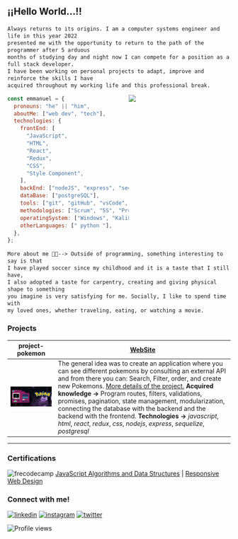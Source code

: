 ## **¡¡Hello World...!!**

```text
Always returns to its origins. I am a computer systems engineer and life in this year 2022
presented me with the opportunity to return to the path of the programmer after 5 arduous
months of studying day and night now I can compete for a position as a full stack developer.
I have been working on personal projects to adapt, improve and reinforce the skills I have
acquired throughout my working life and this professional break.
```

<img align='right' src="https://user-images.githubusercontent.com/15266097/183833511-8b582f64-d0e2-4b9c-ba33-cb8be8e8fb6a.png" width="230">

```javascript
const emmanuel = {
  pronouns: "he" || "him",
  aboutMe: ["web dev", "tech"],
  technologies: {
    frontEnd: [
      "JavaScript",
      "HTML",
      "React",
      "Redux",
      "CSS",
      "Style Component",
    ],
    backEnd: ["nodeJS", "express", "sequelize"],
    dataBase: ["postgreSQL"],
    tools: ["git", "gitHub", "vsCode", "Slack", "figma"],
    methodologies: ["Scrum", "5S", "Prototipado"],
    operatingSystem: ["Windows", "KaliLinux"],
    otherLanguages: [" python "],
  },
};
```

```
More about me 👨‍💻--> Outside of programming, something interesting to say is that
I have played soccer since my childhood and it is a taste that I still have,
I also adopted a taste for carpentry, creating and giving physical shape to something
you imagine is very satisfying for me. Socially, I like to spend time with
my loved ones, whether traveling, eating, or watching a movie.
```

### Projects

| **project-pokemon**                                 | [WebSite](https://project-pokemon-psi.vercel.app/)                                                                                                                                                                                                                                                                                                                                                                                                                                                                                                                                                                                      |
| --------------------------------------------------- | ------------------------------------------------------------------------------------------------------------------------------------------------------------------------------------------------------------------------------------------------------------------------------------------------------------------------------------------------------------------------------------------------------------------------------------------------------------------------------------------------------------------------------------------------------------------------------------------------ |
| <img width ="400" src="./asset/pre.gif" alt="img"/> | The general idea was to create an application where you can see different pokemons by consulting an external API and from there you can: Search, Filter, order, and create new Pokemons. [More details of the project.](https://github.com/EmmanuelArenas/project-pokemon) **Acquired knowledge ->** Program routes, filters, validations, promises, pagination, state management, modularization, connecting the database with the backend and the backend with the frontend. **Technologies ->** _javascript_, _html_, _react_, _redux_, _css_, _nodejs_, _express_, _sequelize_, _postgresql_ |

----

<!-- ![GitHub Activity Graph](https://activity-graph.herokuapp.com/graph?username=emmanuelarenas&theme=dracula&hide_border=true) -->

### **Certifications**
<img  height="50" src='https://www.svgrepo.com/show/306072/freecodecamp.svg' alt='frecodecamp' > [JavaScript Algorithms and Data Structures](https://www.freecodecamp.org/EmmanuelRobson) | [Responsive Web Design](https://www.freecodecamp.org/EmmanuelRobson)

### **Connect with me!**

[<img src='https://www.svgrepo.com/show/75820/linkedin.svg' alt='linkedin' height='40'>](https://www.linkedin.com/in/emmanuelarenas-fullstackdeveloper/) [<img src='https://www.svgrepo.com/show/157806/instagram.svg' alt='instagram' height='40'>](https://www.instagram.com/emmanuel_r0bson/) [<img src='https://www.svgrepo.com/show/349537/twitter.svg' alt='twitter' height='40'>](https://twitter.com/EmmanuelR0bson)

![Profile views](https://gpvc.arturio.dev/emmanuelarenas)
